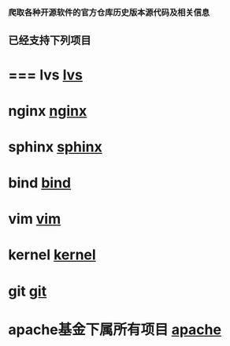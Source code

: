 ### 爬取各种开源软件的官方仓库历史版本源代码及相关信息
## 已经支持下列项目
===
lvs
[lvs](http://www.linuxvirtualserver.org/software/ipvs.html "lvs")
===
nginx
[nginx](http://nginx.org/download/ "nginx")
===
sphinx
[sphinx](http://sphinxsearch.com/downloads/archive/ "sphinx")
===
bind
[bind](https://ftp.isc.org/isc/ "bind")
===
vim
[vim](http://ftp.vim.org/pub/vim/unix/ "vim")
===
kernel
[kernel](https://www.kernel.org/pub/linux/kernel/ "kernel")
===
git
[git](https://www.kernel.org/pub/software/scm/git/ "git")
===
apache基金下属所有项目
[apache](http://archive.apache.org/dist/ "apache")
===


